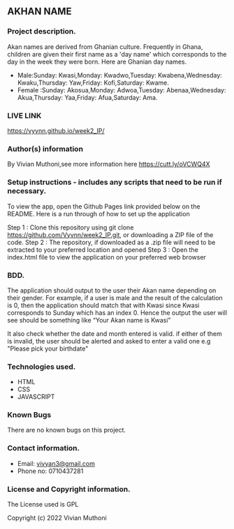 ## AKHAN NAME

### Project description.
Akan names are derived from Ghanian culture. Frequently in Ghana, children are given their first name as a 'day name' which corresponds to the day in the week they were born. Here are Ghanian day names.

- Male:Sunday: Kwasi,Monday: Kwadwo,Tuesday: Kwabena,Wednesday: Kwaku,Thursday:  Yaw,Friday: Kofi,Saturday: Kwame.
- Female :Sunday: Akosua,Monday: Adwoa,Tuesday: Abenaa,Wednesday: Akua,Thursday:  Yaa,Friday: Afua,Saturday: Ama.

### LIVE LINK
https://vyvnn.github.io/week2_IP/

### Author(s) information
By Vivian Muthoni,see more information here https://cutt.ly/oVCWQ4X


### Setup instructions - includes any scripts that need to be run if necessary.
To view the app, open the Github Pages link provided below on the README. Here is a run through of how to set up the application

Step 1 : Clone this repository using git clone https://github.com/Vyvnn/week2_IP.git, or downloading a ZIP file of the code.
Step 2 : The repository, if downloaded as a .zip file will need to be extracted to your preferred location and opened
Step 3 : Open the index.html file to view the application on your preferred web browser


### BDD.
The application should output to the user their Akan name depending on their gender. For example, if a user is male and the result of the calculation is 0, then the application should match that with Kwasi since Kwasi corresponds to Sunday which has an index 0. Hence the output the user will see should be something like “Your Akan name is Kwasi”

It also check whether the date and month entered is valid. if either of them is invalid,  the user should be alerted and asked to enter a valid one e.g "Please pick your birthdate"



### Technologies used.
- HTML
- CSS
- JAVASCRIPT

### Known Bugs
There are no known bugs on this project.

### Contact information.
- Email: vivyan3@gmail.com
- Phone no: 0710437281

### License and Copyright information.
The License used is GPL

Copyright (c) 2022 Vivian Muthoni

